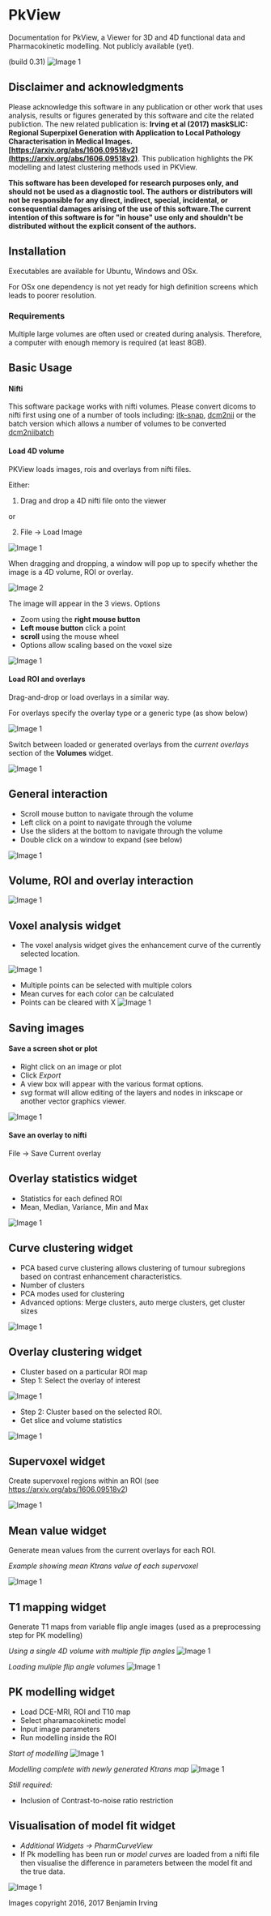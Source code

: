 
# PkView 

Documentation for PkView, a Viewer for 3D and 4D functional data and Pharmacokinetic modelling. Not publicly available (yet). 

(build 0.31)
![Image 1](screenshots/Selection_177.jpg)



## Disclaimer and acknowledgments

Please acknowledge this software in any publication or other work that uses analysis, results or figures generated by this software and cite the related publiction. The new related publication is: **Irving et al (2017) maskSLIC: Regional Superpixel Generation with Application to Local Pathology Characterisation in Medical Images. [https://arxiv.org/abs/1606.09518v2](https://arxiv.org/abs/1606.09518v2)**. This publication highlights the PK modelling and latest clustering methods used in PKView. 

**This software has been developed for research purposes only, and should not be 
used as a diagnostic tool. The authors or distributors will not be responsible for 
any direct, indirect, special, incidental, or consequential damages arising of the use of this software.The current intention of this software is for "in house" use only and shouldn't be distributed without the explicit consent of the authors.**



## Installation

Executables are available for Ubuntu, Windows and OSx. 

For OSx one dependency is not yet ready for high definition screens which leads to poorer resolution. 

### Requirements

Multiple large volumes are often used or created during analysis. Therefore, a computer with enough memory is required (at least 8GB). 

## Basic Usage

#### Nifti 

This software package works with nifti volumes. Please convert dicoms to nifti first using one of a number of tools including: [itk-snap](http://www.itksnap.org/pmwiki/pmwiki.php), [dcm2nii](https://www.nitrc.org/plugins/mwiki/index.php/dcm2nii:MainPage) or the batch version which allows a number of volumes to be converted [dcm2niibatch](https://github.com/rordenlab/dcm2niix)

#### Load 4D volume

PKView loads images, rois and overlays from nifti files. 

Either: 

1) Drag and drop a 4D nifti file onto the viewer

or

2) File -> Load Image

![Image 1](screenshots/1.png)

When dragging and dropping, a window will pop up to specify whether the image is a 4D volume, ROI or overlay. 

![Image 2](screenshots/2.jpg)

The image will appear in the 3 views. 
Options
- Zoom using the **right mouse button**
- **Left mouse button** click a point
- **scroll** using the mouse wheel
- Options allow scaling based on the voxel size

![Image 1](screenshots/3.png)

#### Load ROI and overlays

Drag-and-drop or load overlays in a similar way.

For overlays specify the overlay type or a generic type (as show below)

![Image 1](screenshots/4.jpg)

Switch between loaded or generated overlays from the *current overlays* section of the **Volumes** widget. 

![Image 1](screenshots/5.png)


## General interaction

- Scroll mouse button to navigate through the volume
- Left click on a point to navigate through the volume
- Use the sliders at the bottom to navigate through the volume
- Double click on a window to expand (see below)

![Image 1](screenshots/Selection_204.jpg)

## Volume, ROI and overlay interaction

![Image 1](screenshots/navigation.png)


## Voxel analysis widget

- The voxel analysis widget gives the enhancement curve of the currently selected location. 

![Image 1](screenshots/6.png)

- Multiple points can be selected with multiple colors
- Mean curves for each color can be calculated
- Points can be cleared with X
![Image 1](screenshots/7.png)



## Saving images

#### Save a screen shot or plot
- Right click on an image or plot
- Click *Export*
- A view box will appear with the various format options. 
- *svg* format will allow editing of the layers and nodes in inkscape or another vector graphics viewer. 

![Image 1](screenshots/17.jpg)


#### Save an overlay to nifti

File -> Save Current overlay

## Overlay statistics widget

- Statistics for each defined ROI
- Mean, Median, Variance, Min and Max

![Image 1](screenshots/Selection_177.jpg)


## Curve clustering widget

- PCA based curve clustering allows clustering of tumour subregions based on contrast enhancement characteristics. 
- Number of clusters
- PCA modes used for clustering
- Advanced options: Merge clusters, auto merge clusters, get cluster sizes

![Image 1](screenshots/10.png)


## Overlay clustering widget

- Cluster based on a particular ROI map
- Step 1: Select the overlay of interest

![Image 1](screenshots/13.png)

- Step 2: Cluster based on the selected ROI. 
- Get slice and volume statistics

![Image 1](screenshots/12.png)

## Supervoxel widget
Create supervoxel regions within an ROI (see https://arxiv.org/abs/1606.09518v2)

![Image 1](screenshots/Selection_166.jpg)


## Mean value widget
Generate mean values from the current overlays for each ROI. 

*Example showing mean Ktrans value of each supervoxel*

![Image 1](screenshots/Selection_167.jpg)

## T1 mapping widget
Generate T1 maps from variable flip angle images (used as a preprocessing step for PK modelling)

*Using a single 4D volume with multiple flip angles*
![Image 1](screenshots/Selection_181.jpg)

*Loading muliple flip angle volumes*
![Image 1](screenshots/Screenshot_3.png)


## PK modelling widget

- Load DCE-MRI, ROI and T10 map
- Select pharamacokinetic model
- Input image parameters
- Run modelling inside the ROI

*Start of modelling*
![Image 1](screenshots/Screenshot_2.png)

*Modelling complete with newly generated Ktrans map*
![Image 1](screenshots/Screenshot_1.png)

*Still required:*
- Inclusion of Contrast-to-noise ratio restriction

## Visualisation of model fit widget
- *Additional Widgets -> PharmCurveView*
- If Pk modelling has been run or *model curves* are loaded from a nifti file then visualise the difference in parameters between the model fit and the true data. 

![Image 1](screenshots/14.png)
 


Images copyright 2016, 2017 Benjamin Irving

